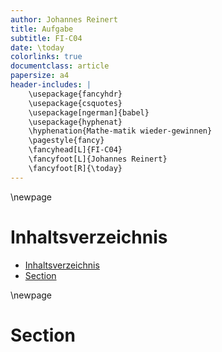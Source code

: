 ```yaml
---
author: Johannes Reinert
title: Aufgabe
subtitle: FI-C04
date: \today
colorlinks: true
documentclass: article
papersize: a4
header-includes: |
    \usepackage{fancyhdr}
    \usepackage{csquotes}
    \usepackage[ngerman]{babel}
    \usepackage{hyphenat}
    \hyphenation{Mathe-matik wieder-gewinnen}
    \pagestyle{fancy}
    \fancyhead[L]{FI-C04}
    \fancyfoot[L]{Johannes Reinert}
    \fancyfoot[R]{\today}
---
```


\newpage

# Inhaltsverzeichnis

- [Inhaltsverzeichnis](#inhaltsverzeichnis)
- [Section](#section)

\newpage

# Section
